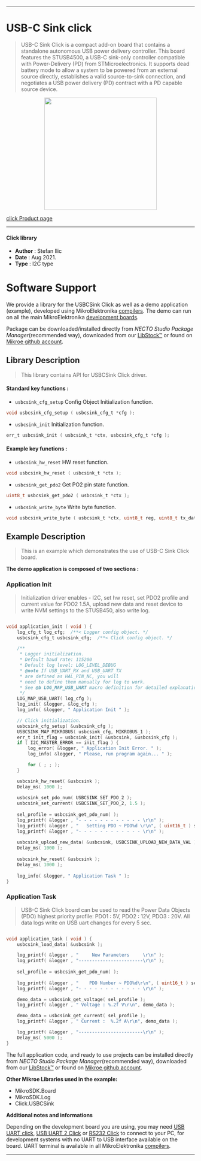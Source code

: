
---
# USB-C Sink click

> USB-C Sink Click is a compact add-on board that contains a standalone autonomous USB power delivery controller. This board features the STUSB4500, a USB-C sink-only controller compatible with Power-Delivery (PD) from STMicroelectronics. It supports dead battery mode to allow a system to be powered from an external source directly, establishes a valid source-to-sink connection, and negotiates a USB power delivery (PD) contract with a PD capable source device.

<p align="center">
  <img src="https://download.mikroe.com/images/click_for_ide/usbcsink_click.png" height=300px>
</p>

[click Product page](https://www.mikroe.com/usb-c-sink-click)

---


#### Click library

- **Author**        : Stefan Ilic
- **Date**          : Aug 2021.
- **Type**          : I2C type


# Software Support

We provide a library for the USBCSink Click
as well as a demo application (example), developed using MikroElektronika
[compilers](https://www.mikroe.com/necto-studio).
The demo can run on all the main MikroElektronika [development boards](https://www.mikroe.com/development-boards).

Package can be downloaded/installed directly from *NECTO Studio Package Manager*(recommended way), downloaded from our [LibStock&trade;](https://libstock.mikroe.com) or found on [Mikroe github account](https://github.com/MikroElektronika/mikrosdk_click_v2/tree/master/clicks).

## Library Description

> This library contains API for USBCSink Click driver.

#### Standard key functions :

- `usbcsink_cfg_setup` Config Object Initialization function.
```c
void usbcsink_cfg_setup ( usbcsink_cfg_t *cfg );
```

- `usbcsink_init` Initialization function.
```c
err_t usbcsink_init ( usbcsink_t *ctx, usbcsink_cfg_t *cfg );
```

#### Example key functions :

- `usbcsink_hw_reset` HW reset function.
```c
void usbcsink_hw_reset ( usbcsink_t *ctx );
```

- `usbcsink_get_pdo2` Get PO2 pin state function.
```c
uint8_t usbcsink_get_pdo2 ( usbcsink_t *ctx );
```

- `usbcsink_write_byte` Write byte function.
```c
void usbcsink_write_byte ( usbcsink_t *ctx, uint8_t reg, uint8_t tx_data );
```

## Example Description

> This is an example which demonstrates the use of USB-C Sink Click board.

**The demo application is composed of two sections :**

### Application Init

> Initialization driver enables - I2C, set hw reset, set PDO2 profile and current value for PDO2 1.5A,
> upload new data and reset device to write NVM settings to the STUSB450, also write log.

```c

void application_init ( void ) {
    log_cfg_t log_cfg;  /**< Logger config object. */
    usbcsink_cfg_t usbcsink_cfg;  /**< Click config object. */

    /** 
     * Logger initialization.
     * Default baud rate: 115200
     * Default log level: LOG_LEVEL_DEBUG
     * @note If USB_UART_RX and USB_UART_TX 
     * are defined as HAL_PIN_NC, you will 
     * need to define them manually for log to work. 
     * See @b LOG_MAP_USB_UART macro definition for detailed explanation.
     */
    LOG_MAP_USB_UART( log_cfg );
    log_init( &logger, &log_cfg );
    log_info( &logger, " Application Init " );

    // Click initialization.
    usbcsink_cfg_setup( &usbcsink_cfg );
    USBCSINK_MAP_MIKROBUS( usbcsink_cfg, MIKROBUS_1 );
    err_t init_flag = usbcsink_init( &usbcsink, &usbcsink_cfg );
    if ( I2C_MASTER_ERROR == init_flag ) {
        log_error( &logger, " Application Init Error. " );
        log_info( &logger, " Please, run program again... " );

        for ( ; ; );
    }

    usbcsink_hw_reset( &usbcsink );
    Delay_ms( 1000 );
    
    usbcsink_set_pdo_num( USBCSINK_SET_PDO_2 );
    usbcsink_set_current( USBCSINK_SET_PDO_2, 1.5 );
    
    sel_profile = usbcsink_get_pdo_num( );
    log_printf( &logger , "- - - - - - - - - - - - \r\n" );
    log_printf( &logger , "   Setting PDO ~ PDO%d \r\n", ( uint16_t ) sel_profile );
    log_printf( &logger , "- - - - - - - - - - - - \r\n" );
    
    usbcsink_upload_new_data( &usbcsink, USBCSINK_UPLOAD_NEW_DATA_VAL );
    Delay_ms( 1000 );
    
    usbcsink_hw_reset( &usbcsink );
    Delay_ms( 1000 );
    
    log_info( &logger, " Application Task " );
}

```

### Application Task

> USB-C Sink Click board can be used to read the Power Data Objects (PDO) highest priority profile:
> PDO1 :  5V,
> PDO2 : 12V,
> PDO3 : 20V.
> All data logs write on USB uart changes for every 5 sec.

```c

void application_task ( void ) {
    usbcsink_load_data( &usbcsink );

    log_printf( &logger , "     New Parameters     \r\n" );
    log_printf( &logger , "------------------------\r\n" );
    
    sel_profile = usbcsink_get_pdo_num( );
    
    log_printf( &logger , "    PDO Number ~ PDO%d\r\n", ( uint16_t ) sel_profile );
    log_printf( &logger , "- - - - - - - - - - - - \r\n" );

    demo_data = usbcsink_get_voltage( sel_profile );
    log_printf( &logger , " Voltage : %.2f V\r\n", demo_data );

    demo_data = usbcsink_get_current( sel_profile );
    log_printf( &logger , " Current :  %.2f A\r\n", demo_data );

    log_printf( &logger , "------------------------\r\n" );
    Delay_ms( 5000 );
}

```


The full application code, and ready to use projects can be installed directly from *NECTO Studio Package Manager*(recommended way), downloaded from our [LibStock&trade;](https://libstock.mikroe.com) or found on [Mikroe github account](https://github.com/MikroElektronika/mikrosdk_click_v2/tree/master/clicks).

**Other Mikroe Libraries used in the example:**

- MikroSDK.Board
- MikroSDK.Log
- Click.USBCSink

**Additional notes and informations**

Depending on the development board you are using, you may need
[USB UART click](https://www.mikroe.com/usb-uart-click),
[USB UART 2 Click](https://www.mikroe.com/usb-uart-2-click) or
[RS232 Click](https://www.mikroe.com/rs232-click) to connect to your PC, for
development systems with no UART to USB interface available on the board. UART
terminal is available in all MikroElektronika
[compilers](https://shop.mikroe.com/compilers).

---
